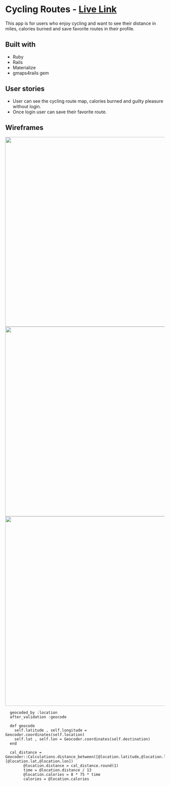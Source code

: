 # Cycling Routes - [Live Link](https://cycling-pro.herokuapp.com/)

This app is for users who enjoy cycling and want to see their distance in miles, calories burned and save favorite routes in their profile.

## Built with
* Ruby
* Rails
* Materialize
* gmaps4rails gem


## User stories
* User can see the cycling route map, calories burned and guilty pleasure without login.
* Once login user can save their favorite route.

## Wireframes

<img src="http://i.imgur.com/d93UNa3.jpg" width="600">

<img src="http://i.imgur.com/AG1ZCLP.jpg" width="600">

<img src="http://i.imgur.com/NkJ9Mmu.jpg" width="600">



```
  geocoded_by :location
  after_validation :geocode

  def geocode
    self.latitude , self.longitude = Geocoder.coordinates(self.location)
    self.lat , self.lon = Geocoder.coordinates(self.destination)
  end
```

```
  cal_distance = Geocoder::Calculations.distance_between([@location.latitude,@location.longitude],   [@location.lat,@location.lon])
        @location.distance = cal_distance.round(1)
        time = @location.distance / 13
        @location.calories = 8 * 75 * time
        calories = @location.calories
```
      
      
